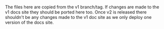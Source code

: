 The files here are copied from the v1 branch/tag. If changes are made to the v1
docs site they should be ported here too. Once v2 is released there shouldn't be
any changes made to the v1 doc site as we only deploy one version of the docs
site.
